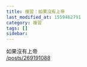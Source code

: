 ```yaml
---
title: 複習：如果沒有上帝
last_modified_at: 1559462791
category: 複習
tags: []
sidebar: 
---
```


<p>如果沒有上帝<br/>
<a href="/posts/269191088" target="_blank">/posts/269191088</a></p>
<p> </p>
